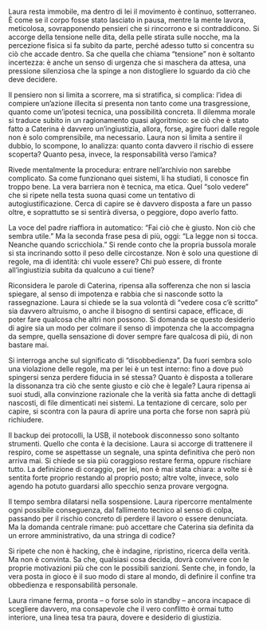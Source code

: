 

Laura resta immobile, ma dentro di lei il movimento è continuo, sotterraneo. È come se il corpo fosse stato lasciato in pausa, mentre la mente lavora, meticolosa, sovrapponendo pensieri che si rincorrono e si contraddicono. Si accorge della tensione nelle dita, della pelle stirata sulle nocche, ma la percezione fisica si fa subito da parte, perché adesso tutto si concentra su ciò che accade dentro. Sa che quella che chiama “tensione” non è soltanto incertezza: è anche un senso di urgenza che si maschera da attesa, una pressione silenziosa che la spinge a non distogliere lo sguardo da ciò che deve decidere.

Il pensiero non si limita a scorrere, ma si stratifica, si complica: l’idea di compiere un’azione illecita si presenta non tanto come una trasgressione, quanto come un’ipotesi tecnica, una possibilità concreta. Il dilemma morale si traduce subito in un ragionamento quasi algoritmico: se ciò che è stato fatto a Caterina è davvero un’ingiustizia, allora, forse, agire fuori dalle regole non è solo comprensibile, ma necessario. Laura non si limita a sentire il dubbio, lo scompone, lo analizza: quanto conta davvero il rischio di essere scoperta? Quanto pesa, invece, la responsabilità verso l’amica?

Rivede mentalmente la procedura: entrare nell’archivio non sarebbe complicato. Sa come funzionano quei sistemi, li ha studiati, li conosce fin troppo bene. La vera barriera non è tecnica, ma etica. Quel “solo vedere” che si ripete nella testa suona quasi come un tentativo di autogiustificazione. Cerca di capire se è davvero disposta a fare un passo oltre, e soprattutto se si sentirà diversa, o peggiore, dopo averlo fatto.

La voce del padre riaffiora in automatico: “Fai ciò che è giusto. Non ciò che sembra utile.” Ma la seconda frase pesa di più, oggi: “La legge non si tocca. Neanche quando scricchiola.” Si rende conto che la propria bussola morale si sta incrinando sotto il peso delle circostanze. Non è solo una questione di regole, ma di identità: chi vuole essere? Chi può essere, di fronte all’ingiustizia subita da qualcuno a cui tiene?

Riconsidera le parole di Caterina, ripensa alla sofferenza che non si lascia spiegare, al senso di impotenza e rabbia che si nasconde sotto la rassegnazione. Laura si chiede se la sua volontà di “vedere cosa c’è scritto” sia davvero altruismo, o anche il bisogno di sentirsi capace, efficace, di poter fare qualcosa che altri non possono. Si domanda se questo desiderio di agire sia un modo per colmare il senso di impotenza che la accompagna da sempre, quella sensazione di dover sempre fare qualcosa di più, di non bastare mai.

Si interroga anche sul significato di “disobbedienza”. Da fuori sembra solo una violazione delle regole, ma per lei è un test interno: fino a dove può spingersi senza perdere fiducia in sé stessa? Quanto è disposta a tollerare la dissonanza tra ciò che sente giusto e ciò che è legale? Laura ripensa ai suoi studi, alla convinzione razionale che la verità sia fatta anche di dettagli nascosti, di file dimenticati nei sistemi. La tentazione di cercare, solo per capire, si scontra con la paura di aprire una porta che forse non saprà più richiudere.

Il backup dei protocolli, la USB, il notebook disconnesso sono soltanto strumenti. Quello che conta è la decisione. Laura si accorge di trattenere il respiro, come se aspettasse un segnale, una spinta definitiva che però non arriva mai. Si chiede se sia più coraggioso restare ferma, oppure rischiare tutto. La definizione di coraggio, per lei, non è mai stata chiara: a volte si è sentita forte proprio restando al proprio posto; altre volte, invece, solo agendo ha potuto guardarsi allo specchio senza provare vergogna.

Il tempo sembra dilatarsi nella sospensione. Laura ripercorre mentalmente ogni possibile conseguenza, dal fallimento tecnico al senso di colpa, passando per il rischio concreto di perdere il lavoro o essere denunciata. Ma la domanda centrale rimane: può accettare che Caterina sia definita da un errore amministrativo, da una stringa di codice?

Si ripete che non è hacking, che è indagine, ripristino, ricerca della verità. Ma non è convinta. Sa che, qualsiasi cosa decida, dovrà convivere con le proprie motivazioni più che con le possibili sanzioni. Sente che, in fondo, la vera posta in gioco è il suo modo di stare al mondo, di definire il confine tra obbedienza e responsabilità personale.

Laura rimane ferma, pronta – o forse solo in standby – ancora incapace di scegliere davvero, ma consapevole che il vero conflitto è ormai tutto interiore, una linea tesa tra paura, dovere e desiderio di giustizia.
